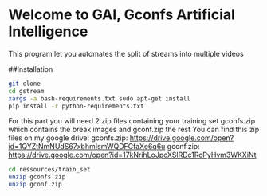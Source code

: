 # Welcome to GAI, Gconfs Artificial Intelligence

This program let you automates the split of streams into multiple videos

##Installation

```bash
git clone
cd gstream
xargs -a bash-requirements.txt sudo apt-get install
pip install -r python-requirements.txt
```

For this part you will need 2 zip files containing your training set
gconfs.zip which contains the break images and gconf.zip the rest
You can find this zip files on my google drive:
gconfs.zip: https://drive.google.com/open?id=1QYZtNmNUdS67xbhmIsmWQDFCfaXe6q6u
gconf.zip: https://drive.google.com/open?id=17kNrihLoJpcXSlRDc1RcPyHvm3WKXiNt

```bash
cd ressources/train_set
unzip gconfs.zip
unzip gconf.zip
```
